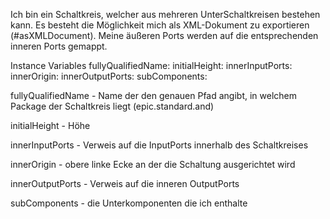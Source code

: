Ich bin ein Schaltkreis, welcher aus mehreren UnterSchaltkreisen bestehen kann. Es besteht die Möglichkeit mich als XML-Dokument zu exportieren (#asXMLDocument). Meine äußeren Ports werden auf die entsprechenden inneren Ports gemappt. 

Instance Variables
	fullyQualifiedName:			<String>
	initialHeight:				<Integer>
	innerInputPorts:				<OrderedCollection>
	innerOrigin:					<Point>
	innerOutputPorts:			<OrderedCollection>
	subComponents:			<OrderedCollection>

fullyQualifiedName
	- Name der den genauen Pfad angibt, in welchem Package der Schaltkreis liegt (epic.standard.and)

initialHeight
	- Höhe

innerInputPorts
	- Verweis auf die InputPorts innerhalb des Schaltkreises

innerOrigin
	- obere linke Ecke an der die Schaltung ausgerichtet wird

innerOutputPorts
	- Verweis auf die inneren OutputPorts

subComponents
	- die Unterkomponenten die ich enthalte
